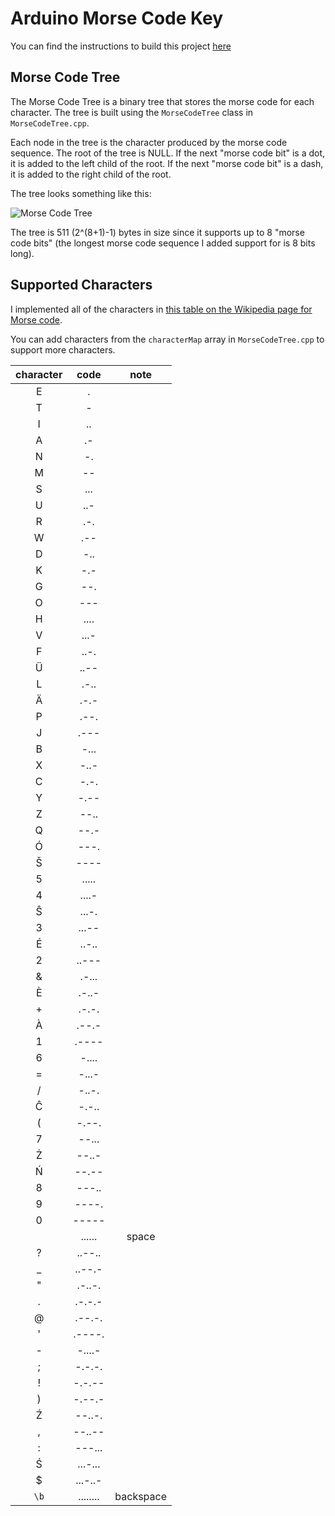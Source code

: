 # Arduino Morse Code Key

You can find the instructions to build this project [here](https://www.instructables.com/USB-Arduino-Morse-Code-Key/)

## Morse Code Tree

The Morse Code Tree is a binary tree that stores the morse code for each character. The tree is built using the `MorseCodeTree` class in `MorseCodeTree.cpp`.

Each node in the tree is the character produced by the morse code sequence. The root of the tree is NULL. If the next "morse code bit" is a dot, it is added to the left child of the root. If the next "morse code bit" is a dash, it is added to the right child of the root.

The tree looks something like this:

![Morse Code Tree](https://upload.wikimedia.org/wikipedia/commons/c/ca/Morse_code_tree3.png)

The tree is 511 (2^(8+1)-1) bytes in size since it supports up to 8 "morse code bits" (the longest morse code sequence I added support for is 8 bits long).

## Supported Characters

I implemented all of the characters in [this table on the Wikipedia page for Morse code](https://en.wikipedia.org/wiki/Morse_code#Letters.2C_numbers.2C_punctuation.2C_prosigns_for_Morse_code_and_non-Latin_variants).

You can add characters from the `characterMap` array in `MorseCodeTree.cpp` to support more characters.

| character |   code   |   note    |
| :-------: | :------: | :-------: |
|     E     |    .     |           |
|     T     |    -     |           |
|     I     |    ..    |           |
|     A     |    .-    |           |
|     N     |    -.    |           |
|     M     |    --    |           |
|     S     |   ...    |           |
|     U     |   ..-    |           |
|     R     |   .-.    |           |
|     W     |   .--    |           |
|     D     |   -..    |           |
|     K     |   -.-    |           |
|     G     |   --.    |           |
|     O     |   ---    |           |
|     H     |   ....   |           |
|     V     |   ...-   |           |
|     F     |   ..-.   |           |
|     Ü     |   ..--   |           |
|     L     |   .-..   |           |
|     Ä     |   .-.-   |           |
|     P     |   .--.   |           |
|     J     |   .---   |           |
|     B     |   -...   |           |
|     X     |   -..-   |           |
|     C     |   -.-.   |           |
|     Y     |   -.--   |           |
|     Z     |   --..   |           |
|     Q     |   --.-   |           |
|     Ó     |   ---.   |           |
|     Š     |   ----   |           |
|     5     |  .....   |           |
|     4     |  ....-   |           |
|     Ŝ     |  ...-.   |           |
|     3     |  ...--   |           |
|     É     |  ..-..   |           |
|     2     |  ..---   |           |
|     &     |  .-...   |           |
|     È     |  .-..-   |           |
|     +     |  .-.-.   |           |
|     À     |  .--.-   |           |
|     1     |  .----   |           |
|     6     |  -....   |           |
|     =     |  -...-   |           |
|     /     |  -..-.   |           |
|     Ĉ     |  -.-..   |           |
|     (     |  -.--.   |           |
|     7     |  --...   |           |
|     Ż     |  --..-   |           |
|     Ń     |  --.--   |           |
|     8     |  ---..   |           |
|     9     |  ----.   |           |
|     0     |  -----   |           |
|           |  ......  |   space   |
|     ?     |  ..--..  |           |
|    \_     |  ..--.-  |           |
|     "     |  .-..-.  |           |
|     .     |  .-.-.-  |           |
|     @     |  .--.-.  |           |
|     '     |  .----.  |           |
|     -     |  -....-  |           |
|     ;     |  -.-.-.  |           |
|     !     |  -.-.--  |           |
|     )     |  -.--.-  |           |
|     Ź     |  --..-.  |           |
|     ,     |  --..--  |           |
|     :     |  ---...  |           |
|     Ś     | ...-...  |           |
|     $     | ...-..-  |           |
|   `\b`    | ........ | backspace |

